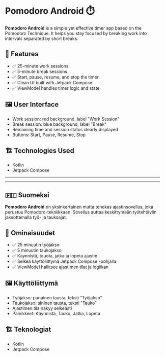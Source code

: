 # Pomodoro Android ⏱️

**Pomodoro Android** is a simple yet effective timer app based on the Pomodoro Technique. It helps you stay focused by breaking work into intervals separated by short breaks.

## 🔧 Features

- ✅ 25-minute work sessions
- ✅ 5-minute break sessions
- ✅ Start, pause, resume, and stop the timer
- ✅ Clean UI built with Jetpack Compose
- ✅ ViewModel handles timer logic and state

## 🖼️ User Interface

- Work session: red background, label "Work Session"
- Break session: blue background, label "Break"
- Remaining time and session status clearly displayed
- Buttons: Start, Pause, Resume, Stop

## 🏗️ Technologies Used

- Kotlin
- Jetpack Compose


-----------
-----------



## 🇫🇮 Suomeksi

**Pomodoro Android** on yksinkertainen mutta tehokas ajastinsovellus, joka perustuu Pomodoro-tekniikkaan. Sovellus auttaa keskittymään työtehtäviin jaksottamalla työ- ja taukoajat.

## 🔧 Ominaisuudet

- ✅ 25 minuutin työjakso
- ✅ 5 minuutin taukojakso
- ✅ Käynnistä, tauota, jatka ja lopeta ajastin
- ✅ Selkeä käyttöliittymä Jetpack Compose -pohjalla
- ✅ ViewModel hallitsee ajastimen tilat ja logiikan
  

## 🖼️ Käyttöliittymä

- Työjakso: punainen tausta, teksti "Työjakso"
- Taukojakso: sininen tausta, teksti "Tauko"
- Ajastimen tila näkyy selkeästi
- Painikkeet: Käynnistä, Tauko, Jatka, Lopeta

## 🏗️ Teknologiat

- Kotlin
- Jetpack Compose
  

